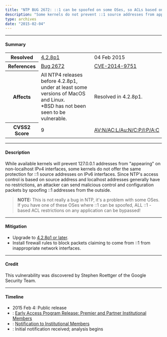 ```yaml
---
title: "NTP BUG 2672: ::1 can be spoofed on some OSes, so ACLs based on IPv6 ::1 addresses can be bypassed"
description: "Some kernels do not prevent ::1 source addresses from appearing on non-localhost IPv6 interfaces. Since NTP’s access control is based on source address and localhost addresses generally have no restrictions, an attacker can send malicious control and configuration packets by spoofing ::1 addresses from the outside. This bug was resolved in NTP 4.2.8p1."
type: archives
date: "2015-02-04"
---
```


* * *

#### Summary

<table>
  <tbody>
	<tr>
		<th><b>Resolved</b></th>
		<td><a href="/support/securitynotice/4_2_8p1-release-announcement/">4.2.8p1</a></td>
		<td>04 Feb 2015</td>
	</tr>
	<tr>
		<th><b>References</b></th>
		<td><a href="https://bugs.ntp.org/show_bug.cgi?id=2672">Bug 2672</a></td>
		<td><a href="https://nvd.nist.gov/vuln/detail/CVE-2014-9751">CVE-2014-9751</a></td>
	</tr>
	<tr>
		<th><b>Affects</b></th>
		<td>All NTP4 releases before 4.2.8p1, under at least some versions of MacOS and Linux.<br> *BSD has not been seen to be vulnerable.</td>
		<td>Resolved in 4.2.8p1.</td>
	</tr>
	<tr>
		<th><b>CVSS2 Score</b></th>
		<td>9</td>
		<td><a href="https://nvd.nist.gov/vuln-metrics/cvss/v2-calculator?calculator&version=2.0&vector=(AV:N/AC:L/Au:N/C:P/I:P/A:C)">AV:N/AC:L/Au:N/C:P/I:P/A:C</a></td>
	</tr>	
  </tbody>	
</table>

* * *
    
#### Description 

While available kernels will prevent 127.0.0.1 addresses from "appearing" on non-localhost IPv4 interfaces, some kernels do not offer the same protection for ::1 source addresses on IPv6 interfaces. Since NTP's access control is based on source address and localhost addresses generally have no restrictions, an attacker can send malicious control and configuration packets by spoofing ::1 addresses from the outside. 

> **NOTE:** This is not really a bug in NTP, it's a problem with some OSes. If you have one of these OSes where ::1 can be spoofed, ALL ::1 -based ACL restrictions on any application can be bypassed!

* * *
    
#### Mitigation

* Upgrade to [4.2.8p1 or later](https://downloads.nwtime.org/ntp/4.2.8/).
*  Install firewall rules to block packets claiming to come from ::1 from inappropriate network interfaces.

* * *

#### Credit

This vulnerability was discovered by Stephen Roettger of the Google Security Team.

* * *

#### Timeline

* 2015 Feb 4: Public release
* : [Early Access Program Release: Premier and Partner Institutional Members](https://www.nwtime.org/membership/benefits/)
* : [Notification to Institutional Members](https://www.nwtime.org/membership/benefits/)
* : Initial notification received; analysis begins